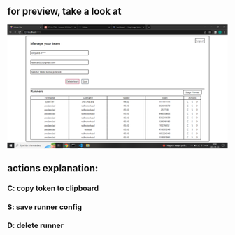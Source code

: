 ## for preview, take a look at
![preview.png](https://raw.githubusercontent.com/eternalmangekyo022/ws2024-p2-p1/main/preview.png)

## actions explanation:
### C: copy token to clipboard
### S: save runner config
### D: delete runner